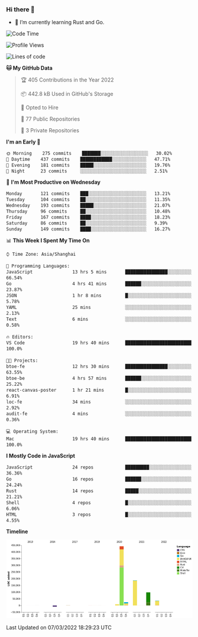 ### Hi there 👋

- 🌱 I’m currently learning Rust and Go.

<!--START_SECTION:waka-->
![Code Time](http://img.shields.io/badge/Code%20Time-292%20hrs%2051%20mins-blue)

![Profile Views](http://img.shields.io/badge/Profile%20Views-0-blue)

![Lines of code](https://img.shields.io/badge/From%20Hello%20World%20I%27ve%20Written-795%20Thousand%20lines%20of%20code-blue)

**🐱 My GitHub Data** 

> 🏆 405 Contributions in the Year 2022
 > 
> 📦 442.8 kB Used in GitHub's Storage 
 > 
> 💼 Opted to Hire
 > 
> 📜 77 Public Repositories 
 > 
> 🔑 3 Private Repositories  
 > 
**I'm an Early 🐤** 

```text
🌞 Morning    275 commits    ███████░░░░░░░░░░░░░░░░░░   30.02% 
🌆 Daytime    437 commits    ████████████░░░░░░░░░░░░░   47.71% 
🌃 Evening    181 commits    █████░░░░░░░░░░░░░░░░░░░░   19.76% 
🌙 Night      23 commits     ░░░░░░░░░░░░░░░░░░░░░░░░░   2.51%

```
📅 **I'm Most Productive on Wednesday** 

```text
Monday       121 commits    ███░░░░░░░░░░░░░░░░░░░░░░   13.21% 
Tuesday      104 commits    ██░░░░░░░░░░░░░░░░░░░░░░░   11.35% 
Wednesday    193 commits    █████░░░░░░░░░░░░░░░░░░░░   21.07% 
Thursday     96 commits     ██░░░░░░░░░░░░░░░░░░░░░░░   10.48% 
Friday       167 commits    ████░░░░░░░░░░░░░░░░░░░░░   18.23% 
Saturday     86 commits     ██░░░░░░░░░░░░░░░░░░░░░░░   9.39% 
Sunday       149 commits    ████░░░░░░░░░░░░░░░░░░░░░   16.27%

```


📊 **This Week I Spent My Time On** 

```text
⌚︎ Time Zone: Asia/Shanghai

💬 Programming Languages: 
JavaScript               13 hrs 5 mins       ████████████████░░░░░░░░░   66.54% 
Go                       4 hrs 41 mins       ██████░░░░░░░░░░░░░░░░░░░   23.87% 
JSON                     1 hr 8 mins         █░░░░░░░░░░░░░░░░░░░░░░░░   5.78% 
YAML                     25 mins             ░░░░░░░░░░░░░░░░░░░░░░░░░   2.13% 
Text                     6 mins              ░░░░░░░░░░░░░░░░░░░░░░░░░   0.58%

🔥 Editors: 
VS Code                  19 hrs 40 mins      █████████████████████████   100.0%

🐱‍💻 Projects: 
btoe-fe                  12 hrs 30 mins      ████████████████░░░░░░░░░   63.55% 
btoe-be                  4 hrs 57 mins       ██████░░░░░░░░░░░░░░░░░░░   25.22% 
react-canvas-poster      1 hr 21 mins        █░░░░░░░░░░░░░░░░░░░░░░░░   6.91% 
loc-fe                   34 mins             ░░░░░░░░░░░░░░░░░░░░░░░░░   2.92% 
audit-fe                 4 mins              ░░░░░░░░░░░░░░░░░░░░░░░░░   0.36%

💻 Operating System: 
Mac                      19 hrs 40 mins      █████████████████████████   100.0%

```

**I Mostly Code in JavaScript** 

```text
JavaScript               24 repos            █████████░░░░░░░░░░░░░░░░   36.36% 
Go                       16 repos            ██████░░░░░░░░░░░░░░░░░░░   24.24% 
Rust                     14 repos            █████░░░░░░░░░░░░░░░░░░░░   21.21% 
Shell                    4 repos             █░░░░░░░░░░░░░░░░░░░░░░░░   6.06% 
HTML                     3 repos             █░░░░░░░░░░░░░░░░░░░░░░░░   4.55%

```


**Timeline**

![Chart not found](https://raw.githubusercontent.com/elton/elton/main/charts/bar_graph.png) 


 Last Updated on 07/03/2022 18:29:23 UTC
<!--END_SECTION:waka-->

<!--
**elton/elton** is a ✨ _special_ ✨ repository because its `README.md` (this file) appears on your GitHub profile.

Here are some ideas to get you started:

- 🔭 I’m currently working on ...
- 🌱 I’m currently learning ...
- 👯 I’m looking to collaborate on ...
- 🤔 I’m looking for help with ...
- 💬 Ask me about ...
- 📫 How to reach me: ...
- 😄 Pronouns: ...
- ⚡ Fun fact: ...
-->
